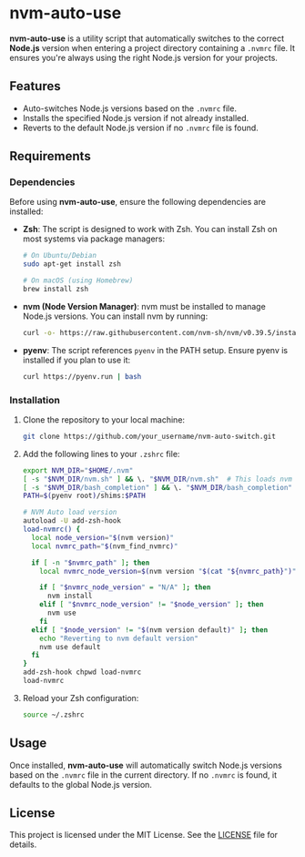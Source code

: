 # nvm-auto-use

**nvm-auto-use** is a utility script that automatically switches to the correct **Node.js** version when entering a project directory containing a `.nvmrc` file. It ensures you're always using the right Node.js version for your projects.

## Features
- Auto-switches Node.js versions based on the `.nvmrc` file.
- Installs the specified Node.js version if not already installed.
- Reverts to the default Node.js version if no `.nvmrc` file is found.

## Requirements

### Dependencies
Before using **nvm-auto-use**, ensure the following dependencies are installed:

- **Zsh**: The script is designed to work with Zsh. You can install Zsh on most systems via package managers:

    ```bash
    # On Ubuntu/Debian
    sudo apt-get install zsh

    # On macOS (using Homebrew)
    brew install zsh
    ```

- **nvm (Node Version Manager)**: nvm must be installed to manage Node.js versions. You can install nvm by running:

    ```bash
    curl -o- https://raw.githubusercontent.com/nvm-sh/nvm/v0.39.5/install.sh | bash
    ```

- **pyenv**: The script references `pyenv` in the PATH setup. Ensure pyenv is installed if you plan to use it:

    ```bash
    curl https://pyenv.run | bash
    ```

### Installation

1. Clone the repository to your local machine:

    ```bash
    git clone https://github.com/your_username/nvm-auto-switch.git
    ```

2. Add the following lines to your `.zshrc` file:

    ```bash
    export NVM_DIR="$HOME/.nvm"
    [ -s "$NVM_DIR/nvm.sh" ] && \. "$NVM_DIR/nvm.sh"  # This loads nvm
    [ -s "$NVM_DIR/bash_completion" ] && \. "$NVM_DIR/bash_completion"  # This loads nvm bash_completion
    PATH=$(pyenv root)/shims:$PATH

    # NVM Auto load version
    autoload -U add-zsh-hook  
    load-nvmrc() {
      local node_version="$(nvm version)"
      local nvmrc_path="$(nvm_find_nvmrc)"

      if [ -n "$nvmrc_path" ]; then
        local nvmrc_node_version=$(nvm version "$(cat "${nvmrc_path}")")

        if [ "$nvmrc_node_version" = "N/A" ]; then
          nvm install
        elif [ "$nvmrc_node_version" != "$node_version" ]; then
          nvm use
        fi
      elif [ "$node_version" != "$(nvm version default)" ]; then
        echo "Reverting to nvm default version" 
        nvm use default
      fi
    }
    add-zsh-hook chpwd load-nvmrc
    load-nvmrc
    ```

3. Reload your Zsh configuration:

    ```bash
    source ~/.zshrc
    ```

## Usage
Once installed, **nvm-auto-use** will automatically switch Node.js versions based on the `.nvmrc` file in the current directory. If no `.nvmrc` is found, it defaults to the global Node.js version.

## License
This project is licensed under the MIT License. See the [LICENSE](./LICENSE) file for details.
